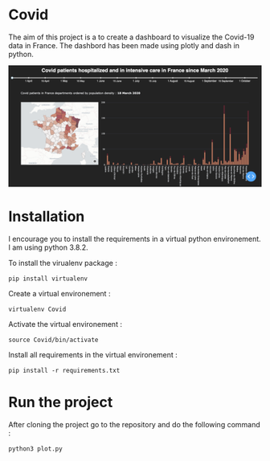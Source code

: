# Covid

The aim of this project is a to create a dashboard to visualize the Covid-19 data in France. The dashbord has been made using plotly and dash in python. 

![image](Data/screen_dashboard.png)


# Installation 

I encourage you to install the requirements in a virtual python environement. I am using python 3.8.2. 

To install the virualenv package :
```
pip install virtualenv 
```
Create a virtual environement :
```
virtualenv Covid
```

Activate the virtual environement : 
```
source Covid/bin/activate 
```

Install all requirements in the virtual environement : 
```
pip install -r requirements.txt  
```

# Run the project

After cloning the project go to the repository and do the following command :
```
python3 plot.py 
```

